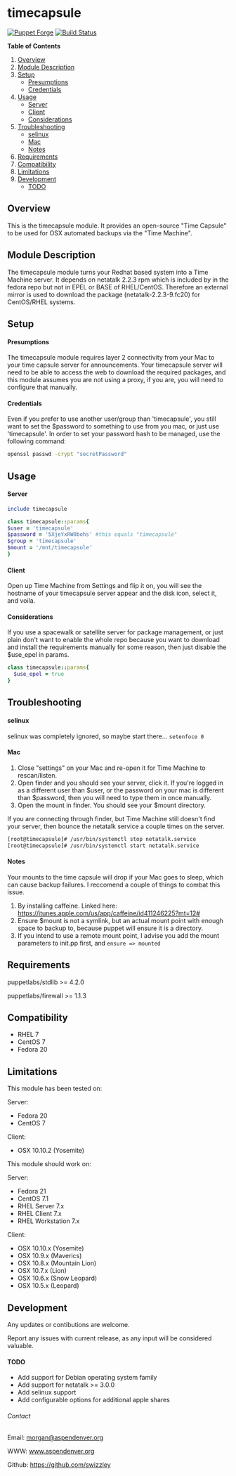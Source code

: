 # timecapsule #

[![Puppet Forge](https://img.shields.io/badge/puppetforge-v1.1.0-blue.svg)](https://forge.puppetlabs.com/swizzley88/timecapsule)
[![Build Status](https://travis-ci.org/swizzley/swizzley88-timecapsule.svg?branch=master)](https://travis-ci.org/swizzley/swizzley88-timecapsule)

**Table of Contents**

1. [Overview](#overview)
2. [Module Description](#module-description)
3. [Setup](#setup)
    * [Presumptions](#presumptions)
    * [Credentials](#credentials)
4. [Usage](#usage)
    * [Server](#server)
    * [Client](#client)
    * [Considerations](#considerations)
5. [Troubleshooting](#troubleshooting)
    * [selinux](#selinux)
    * [Mac](#mac)
    * [Notes](#notes)
6. [Requirements](#requirements)
7. [Compatibility](#compatibility)
8. [Limitations](#limitations)
9. [Development](#development)
    * [TODO](#todo)
    
## Overview ##

This is the timecapsule module. It provides an open-source "Time Capsule" to be used for OSX automated backups via the "Time Machine".


## Module Description ##

The timecapsule module turns your Redhat based system into a Time Machine server. It depends on netatalk 2.2.3 rpm which is included by in the fedora repo but not in EPEL or BASE of RHEL/CentOS. Therefore an external mirror is used to download the package (netatalk-2.2.3-9.fc20) for CentOS/RHEL systems.


## Setup ##

#### Presumptions ####

The timecapsule module requires layer 2 connectivity from your Mac to your time capsule server for announcements. Your timecapsule server will need to be able to access the web to download the required packages, and this module assumes you are not using a proxy, if you are, you will need to configure that manually.


#### Credentials ####

Even if you prefer to use another user/group than 'timecapsule', you still want to set the $password to something to use from you mac, or just use 'timecapsule'. In order to set your password hash to be managed, use the following command:
```bash
openssl passwd -crypt "secretPassword"
```


## Usage ##

#### Server ####
```ruby
include timecapsule
```

```ruby
class timecapsule::params{
$user = 'timecapsule'
$password = '5XjeYxRW0bohs' #this equals "timecapsule" 
$group = 'timecapsule'
$mount = '/mnt/timecapsule'
}
```

#### Client ####

Open up Time Machine from Settings and flip it on, you will see the hostname of your timecapsule server appear and the disk icon, select it, and voila.


#### Considerations ####

If you use a spacewalk or satellite server for package management, or just plain
don't want to enable the whole repo because you want to download and install the
requirements manually for some reason, then just disable the $use_epel in params.

```ruby
class timecapsule::params{
  $use_epel = true
}
```


## Troubleshooting ##

#### selinux ####

selinux was completely ignored, so maybe start there...
`setenfoce 0`


#### Mac ####

1. Close "settings" on your Mac and re-open it for Time Machine to rescan/listen. 
2. Open finder and you should see your server, click it. If you're logged in as a different user than $user, or the password on your mac is different than $password, then you will need to type them in once manually.
3. Open the mount in finder. You should see your $mount directory.

If you are connecting through finder, but Time Machine still doesn't find your server, then bounce the netatalk service a couple times on the server.

```bash
[root@timecapsule]# /usr/bin/systemctl stop netatalk.service
[root@timecapsule]# /usr/bin/systemctl start netatalk.service
```


#### Notes ####

Your mounts to the time capsule will drop if your Mac goes to sleep, which can cause backup failures. I reccomend a couple of things to combat this issue.

1. By installing caffeine. Linked here: https://itunes.apple.com/us/app/caffeine/id411246225?mt=12#
2. Ensure $mount is not a symlink, but an actual mount point with enough space to backup to, because puppet will ensure it is a directory. 
3. If you intend to use a remote mount point, I advise you add the mount parameters to init.pp first, and `ensure => mounted`


## Requirements ##

puppetlabs/stdlib >= 4.2.0 

puppetlabs/firewall >= 1.1.3 


## Compatibility ##

  * RHEL 7
  * CentOS 7
  * Fedora 20


## Limitations ##

This module has been tested on:

Server: 
  - Fedora 20
  - CentOS 7 

Client: 
  - OSX 10.10.2 (Yosemite)

This module should work on:

Server: 
  - Fedora 21
  - CentOS 7.1
  - RHEL Server 7.x
  - RHEL Client 7.x
  - RHEL Workstation 7.x 
	
Client: 
  - OSX 10.10.x (Yosemite)
  - OSX 10.9.x  (Maverics)
  - OSX 10.8.x  (Mountain Lion)
  - OSX 10.7.x  (Lion)
  - OSX 10.6.x  (Snow Leopard)
  - OSX 10.5.x  (Leopard)
	 
 
## Development ##

Any updates or contibutions are welcome.

Report any issues with current release, as any input will be considered valuable.


#### TODO ####

  * Add support for Debian operating system family
  * Add support for netatalk >= 3.0.0
  * Add selinux support
  * Add configurable options for additional apple shares
 

###### Contact ######

Email:  morgan@aspendenver.org

WWW:    www.aspendenver.org

Github: https://github.com/swizzley



